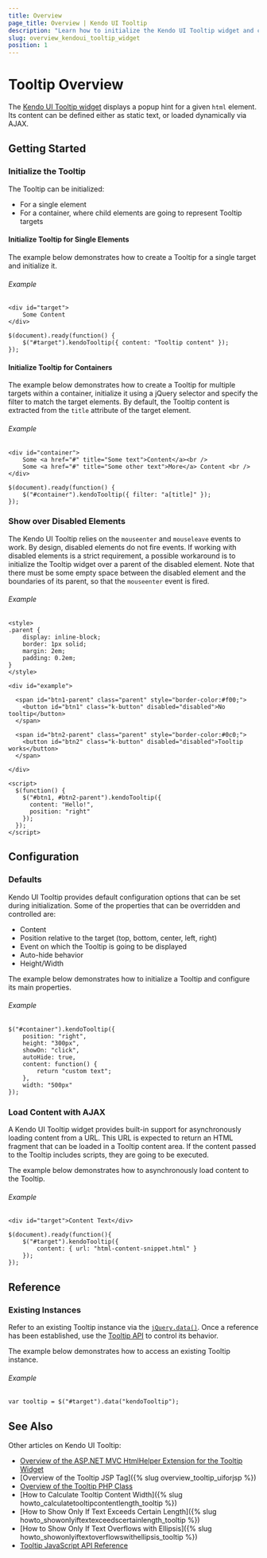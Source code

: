 ```yaml
---
title: Overview
page_title: Overview | Kendo UI Tooltip
description: "Learn how to initialize the Kendo UI Tooltip widget and configure its behaviors."
slug: overview_kendoui_tooltip_widget
position: 1
---
```


# Tooltip Overview

The [Kendo UI Tooltip widget](http://demos.telerik.com/kendo-ui/tooltip/index) displays a popup hint for a given `html` element. Its content can be defined either as static text, or loaded dynamically via AJAX.

## Getting Started

### Initialize the Tooltip

The Tooltip can be initialized:

* For a single element
* For a container, where child elements are going to represent Tooltip targets


#### Initialize Tooltip for Single Elements

The example below demonstrates how to create a Tooltip for a single target and initialize it.

###### Example

    <div id="target">
        Some Content
    </div>

    $(document).ready(function() {
        $("#target").kendoTooltip({ content: "Tooltip content" });
    });

#### Initialize Tooltip for Containers

The example below demonstrates how to create a Tooltip for multiple targets within a container, initialize it using a jQuery selector and specify the filter to match the target elements. By default, the Tooltip content is extracted from the `title` attribute of the target element.

###### Example

    <div id="container">
        Some <a href="#" title="Some text">Content</a><br />
        Some <a href="#" title="Some other text">More</a> Content <br />
    </div>  

    $(document).ready(function() {
        $("#container").kendoTooltip({ filter: "a[title]" });
    });

### Show over Disabled Elements

The Kendo UI Tooltip relies on the `mouseenter` and `mouseleave` events to work. By design, disabled elements do not fire events. If working with disabled elements is a strict requirement, a possible workaround is to initialize the Tooltip widget over a parent of the disabled element. Note that there must be some empty space between the disabled element and the boundaries of its parent, so that the `mouseenter` event is fired.

###### Example

```dojo
<style>
.parent {
    display: inline-block;
    border: 1px solid;
    margin: 2em;
    padding: 0.2em;
}
</style>

<div id="example">

  <span id="btn1-parent" class="parent" style="border-color:#f00;">
    <button id="btn1" class="k-button" disabled="disabled">No tooltip</button>
  </span>

  <span id="btn2-parent" class="parent" style="border-color:#0c0;">
    <button id="btn2" class="k-button" disabled="disabled">Tooltip works</button>
  </span>

</div>

<script>
  $(function() {
    $("#btn1, #btn2-parent").kendoTooltip({
      content: "Hello!",
      position: "right"
    });
  });
</script>
```

## Configuration

### Defaults

Kendo UI Tooltip provides default configuration options that can be set during initialization. Some of the properties that can be overridden and controlled are:

*   Content
*   Position relative to the target (top, bottom, center, left, right)
*   Event on which the Tooltip is going to be displayed
*   Auto-hide behavior
*   Height/Width

The example below demonstrates how to initialize a Tooltip and configure its main properties.

###### Example

    $("#container").kendoTooltip({
        position: "right",
        height: "300px",
        showOn: "click",
        autoHide: true,
        content: function() {
            return "custom text";
        },
        width: "500px"
    });

### Load Content with AJAX

A Kendo UI Tooltip widget provides built-in support for asynchronously loading content from a URL. This URL is expected to return an HTML fragment that can be loaded in a Tooltip content area. If the content passed to the Tooltip includes scripts, they are going to be executed.

The example below demonstrates how to asynchronously load content to the Tooltip.

###### Example

    <div id="target">Content Text</div>

    $(document).ready(function(){
        $("#target").kendoTooltip({
            content: { url: "html-content-snippet.html" }
        });
    });

## Reference

### Existing Instances

Refer to an existing Tooltip instance via the [`jQuery.data()`](http://api.jquery.com/jQuery.data/). Once a reference has been established, use the [Tooltip API](/api/javascript/ui/tooltip) to control its behavior.

The example below demonstrates how to access an existing Tooltip instance.

###### Example

    var tooltip = $("#target").data("kendoTooltip");

## See Also

Other articles on Kendo UI Tooltip:

* [Overview of the ASP.NET MVC HtmlHelper Extension for the Tooltip Widget](/aspnet-mvc/helpers/tooltip/overview)
* [Overview of the Tooltip JSP Tag]({% slug overview_tooltip_uiforjsp %})
* [Overview of the Tooltip PHP Class](/php/widgets/tooltip/overview)
* [How to Calculate Tooltip Content Width]({% slug howto_calculatetooltipcontentlength_tooltip %})
* [How to Show Only If Text Exceeds Certain Length]({% slug howto_showonlyiftextexceedscertainlength_tooltip %})
* [How to Show Only If Text Overflows with Ellipsis]({% slug howto_showonlyiftextoverflowswithellipsis_tooltip %})
* [Tooltip JavaScript API Reference](/api/javascript/ui/tooltip)

